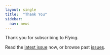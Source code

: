 ```yaml
---
layout: single
title:  "Thank You"
sidebar:
  nav: news
---
```



Thank you for subscribing to *Flying*.

Read the [latest issue](latest.md) now, or browse past [issues](issues.md).
